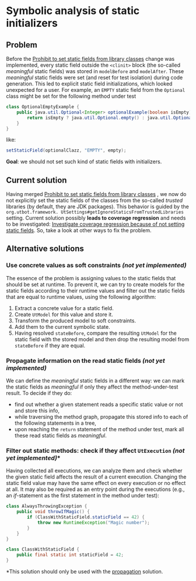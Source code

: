 # Symbolic analysis of static initializers

## Problem

Before the [Prohibit to set static fields from library classes](https://github.com/UnitTestBot/UTBotJava/pull/699) 
change was implemented, every static field outside the `<clinit>` block (the so-called _meaningful_ static fields) 
was stored in `modelBefore` and `modelAfter`. These _meaningful_ static fields were set (and reset for test isolation) during code generation. This led to explicit static field initializations, which looked unexpected for a user. For example, an `EMPTY` static field from the `Optional` class might be set for the following method under test

```java
class OptionalEmptyExample {
    public java.util.Optional<Integer> optionalExample(boolean isEmpty) {
        return isEmpty ? java.util.Optional.empty() : java.util.Optional.of(42);
    }
}
```

like:

```java
setStaticField(optionalClazz, "EMPTY", empty);
```

**Goal**: we should not set such kind of static fields with initializers.

## Current solution

Having merged [Prohibit to set static fields from library classes](https://github.com/UnitTestBot/UTBotJava/pull/699)
, we now do not explicitly set the static fields of the classes from the so-called _trusted_ libraries (by default, 
they are JDK packages). This behavior is guided by the `org.utbot.framework.
UtSettings#getIgnoreStaticsFromTrustedLibraries` setting. Current solution possibly **leads to coverage regression** 
and needs to be investigated: [Investigate coverage regression because of not setting static fields](https://github.com/UnitTestBot/UTBotJava/issues/716). 
So, take a look at other ways to fix the problem.

## Alternative solutions

### Use concrete values as soft constraints _(not yet implemented)_

The essence of the problem is assigning values to the static fields that should be set at runtime. To prevent it, 
we can try to create models for the static fields according to their runtime values and filter out the static fields 
that are equal to runtime values, using the following algorithm:

1. Extract a concrete value for a static field.
2. Create `UtModel` for this value and store it.
3. Transform the produced model to soft constraints.
4. Add them to the current symbolic state.
5. Having resolved `stateBefore`, compare the resulting `UtModel` for the static field with the stored model and then drop the resulting model from `stateBefore` if they are equal.

### Propagate information on the read static fields _(not yet implemented)_

We can define the _meaningful_ static fields in a different way: we can mark the static fields as _meaningful_ if only they affect the method-under-test result. To decide if they do:

- find out whether a given statement reads a specific static value or not and store this info,
- while traversing the method graph, propagate this stored info to each of the following statements in a tree,
- upon reaching the `return` statement of the method under test, mark all these read static fields as _meaningful_.

### Filter out static methods: check if they affect `UtExecution` _(not yet implemented)_*
Having collected all executions, we can analyze them and check whether the given static field affects the result of a current execution. Changing the static field value may have the same effect on every execution or no effect at all. It may also be required as an entry point during the executions (e.g., an _if_-statement as the first statement in the method under test):

```java
class AlwaysThrowingException {
    public void throwIfMagic() {
        if (ClassWithStaticField.staticField == 42) {
            throw new RuntimeException("Magic number");
        }
    }
}

class ClassWithStaticField {
    public final static int staticField = 42;
} 
```

*This solution should only be used with the [propagation](#propagate-information-on-the-read-static-fields) solution.